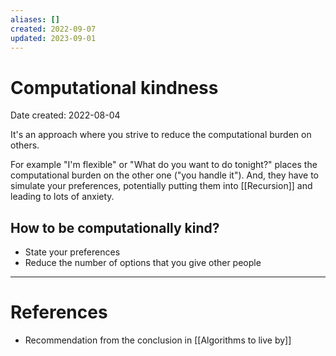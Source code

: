 ```yaml
---
aliases: []
created: 2022-09-07
updated: 2023-09-01
---
```


# Computational kindness
Date created: 2022-08-04

It's an approach where you strive to reduce the computational burden on others.

For example "I'm flexible" or "What do you want to do tonight?" places the computational burden on the other one ("you handle it"). And, they have to simulate your preferences, potentially putting them into [[Recursion]] and leading to lots of anxiety.

## How to be computationally kind?
- State your preferences
- Reduce the number of options that you give other people

---
# References
* Recommendation from the conclusion in [[Algorithms to live by]]
